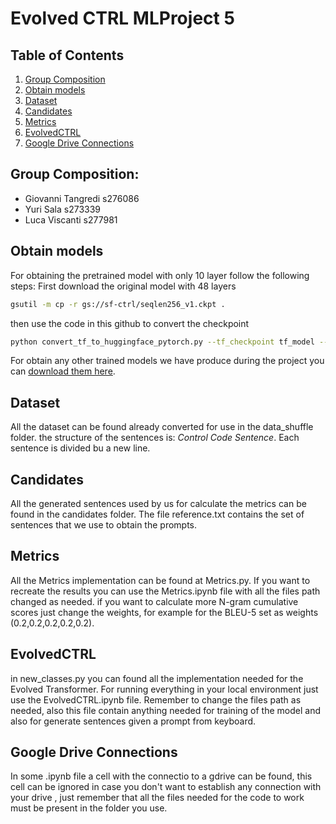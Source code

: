 # Evolved CTRL MLProject 5

## Table of Contents

1. [Group Composition](#group_composition)
2. [Obtain models](#obtain_models)
3. [Dataset](#dataset)
4. [Candidates](#candidates)
5. [Metrics](#metrics)
6. [EvolvedCTRL](#evolvedCTRL)
7. [Google Drive Connections](#gdrive_connection)

## Group Composition:

* Giovanni Tangredi s276086
* Yuri Sala s273339
* Luca Viscanti s277981

## Obtain models

For obtaining the pretrained model with only 10 layer follow the following steps:
First download the original model with 48 layers
```bash
gsutil -m cp -r gs://sf-ctrl/seqlen256_v1.ckpt .
```
then use the code in this github to convert the checkpoint
```bash
python convert_tf_to_huggingface_pytorch.py --tf_checkpoint tf_model --pytorch_checkpoint converted_model.bin --num_layers 10
```
For obtain any other trained models we have produce during the project you can [download them here](https://drive.google.com/drive/folders/14_t4bxw4y6m82FG_EpbP7aM9BLCqtnBd?usp=sharing).

## Dataset

All the dataset can be found already converted for use in the data_shuffle folder.
the structure of the sentences is: *Control Code* *Sentence*. Each sentence is divided bu a new line.

## Candidates

All the generated sentences used by us for calculate the metrics can be found in the candidates folder. The file reference.txt contains the set of sentences that we use to obtain the prompts.

## Metrics 
All the Metrics implementation can be found at Metrics.py.
If you want to recreate the results you can use the Metrics.ipynb file with all the files path changed as needed.
if you want to calculate more N-gram cumulative scores just change the weights, for example for the BLEU-5 set as weights (0.2,0.2,0.2,0.2,0.2).

## EvolvedCTRL
in new_classes.py you can found all the implementation needed for the Evolved Transformer.
For running everything in your local environment just use the EvolvedCTRL.ipynb file.
Remember to change the files path as needed, also this file contain anything needed for training of the model and also for generate sentences given a prompt from keyboard.

## Google Drive Connections
In some .ipynb file a cell with the connectio to a gdrive can be found, this cell can be ignored in case you  don't want to establish any connection with your drive , just remember that all the files needed for the code to work must be present in the folder you use.

